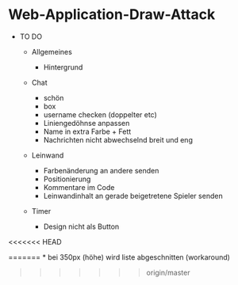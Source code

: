 # Web-Application-Draw-Attack
* TO DO

    * Allgemeines
        * Hintergrund
        
    * Chat
        * schön
        * box
        * username checken (doppelter etc)
        * Liniengedöhnse anpassen
        * Name in extra Farbe + Fett
        * Nachrichten nicht abwechselnd breit und eng
        
    * Leinwand
        * Farbenänderung an andere senden
        * Positionierung
        * Kommentare im Code
        * Leinwandinhalt an gerade beigetretene Spieler senden
        
    * Timer 
        * Design nicht als Button
        
        
        
        
        
        
<<<<<<< HEAD

=======
        * bei 350px (höhe) wird liste abgeschnitten (workaround)
>>>>>>> origin/master

        